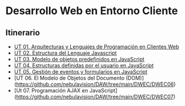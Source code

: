 # Desarrollo Web en Entorno Cliente

## Itinerario
* [UT 01. Arquitecturas y Lenguajes de Programación en Clientes Web](https://github.com/nebulavision/DAW/tree/main/DWEC/DWEC01)
* [UT 02. Estructura del Lenguaje Javascript](https://github.com/nebulavision/DAW/tree/main/DWEC/DWEC02)
* [UT 03. Modelo de objetos predefinidos en JavaScript](https://github.com/nebulavision/DAW/tree/main/DWEC/DWEC03)
* [UT 04. Estructuras definidas por el usuario en JavaScript](https://github.com/nebulavision/DAW/tree/main/DWEC/DWEC04)
* [UT 05. Gestión de eventos y formularios en JavaScript](https://github.com/nebulavision/DAW/tree/main/DWEC/DWEC05)
* [UT 06. El Modelo de Objetos del Documento (DOM)] (https://github.com/nebulavision/DAW/tree/main/DWEC/DWEC06)
* [Ut 07. Programación AJAX en JavaScript] (https://github.com/nebulavision/DAW/tree/main/DWEC/DWEC07)
